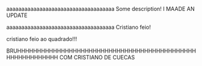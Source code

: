 
aaaaaaaaaaaaaaaaaaaaaaaaaaaaaaaaaaaa
Some description!
I MAADE AN UPDATE

aaaaaaaaaaaaaaaaaaaaaaaaaaaaaaaaaaaa
Cristiano feio!

cristiano feio ao quadrado!!!







BRUHHHHHHHHHHHHHHHHHHHHHHHHHHHHHHHHHHHHHHHHHHHHHHHHHHHHHHHHHH COM CRISTIANO DE CUECAS
